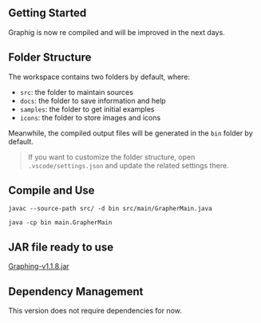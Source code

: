 ## Getting Started

Graphig is now re compiled and will be improved in the next days.


## Folder Structure

The workspace contains two folders by default, where:

- `src`:     the folder to maintain sources
- `docs`:    the folder to save information and help
- `samples`: the folder to get initial examples
- `icons`:   the folder to store images and icons

Meanwhile, the compiled output files will be generated in the `bin` folder by default.

> If you want to customize the folder structure, open `.vscode/settings.json` and update the related settings there.

## Compile and Use

`javac --source-path src/ -d bin src/main/GrapherMain.java`

`java -cp bin main.GrapherMain`

## JAR file ready to use

[Graphing-v1.1.8.jar](https://github.com/GonzaloHernandez/graphing/raw/refs/heads/master/releases/Graphing-v1.1.8.jar)

## Dependency Management

This version does not require dependencies for now.
